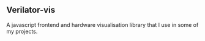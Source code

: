 ## Verilator-vis

A javascript frontend and hardware visualisation library that I use in some of my projects.


